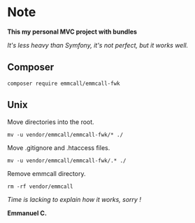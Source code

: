 # Note

**This my personal MVC project with bundles**

*It's less heavy than Symfony, it's not perfect, but it works well.*

## Composer

```
composer require emmcall/emmcall-fwk
```

## Unix
Move directories into the root.
```
mv -u vendor/emmcall/emmcall-fwk/* ./
```

Move .gitignore and .htaccess files.
```
mv -u vendor/emmcall/emmcall-fwk/.* ./
```

Remove emmcall directory.
```
rm -rf vendor/emmcall
```

*Time is lacking to explain how it works, sorry !*

**Emmanuel C.**

